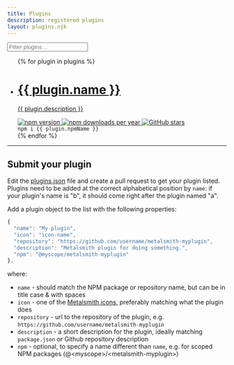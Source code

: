 ```yaml
---
title: Plugins
description: registered plugins
layout: plugins.njk
---
```


<label class="PluginFilter">
  <i class="PluginFilter-icon ss-search"></i>
  <input class="PluginFilter-input" placeholder="Filter plugins…" />
</label>

<ul class="PluginList">
  {% for plugin in plugins %}
    <li class="Plugin">
      <a class="Plugin-link" href="{{ plugin.repository }}">
        <h1 class="Plugin-title">
          {{ plugin.name }}<i class="Plugin-icon ss-{{ plugin.icon }}"></i>
        </h1>
        <i class="Plugin-arrow ss-right"></i>
        <p class="Plugin-description">{{ plugin.description }}</p>
      </a>
      <div class="Plugin-badgeContainer">
        <a class="Plugin-badge" href="{{ plugin.npmUrl }}">
          <img
            class="b-lazy"
            src="{{placeholderBadgeUrl}}"
            data-src="{{ plugin.npmVersion }}"
            alt="npm version"
          />
        </a>
        <a class="Plugin-badge" href="{{ plugin.npmUrl }}">
          <img
            class="b-lazy"
            src="{{placeholderBadgeUrl}}"
            data-src="{{ plugin.npmDownloads }}"
            alt="npm downloads per year"
          />
        </a>
        <a class="Plugin-badge" href="{{ plugin.repository }}">
          <img
            class="b-lazy"
            src="{{placeholderBadgeUrl}}"
            data-src="{{ plugin.githubStars }}"
            alt="GitHub stars"
          />
        </a>
      </div>
      <code class="Plugin-snippet desktop-only">npm i {{ plugin.npmName }}</code>
    </li>
  {% endfor %}
</ul>

<hr>

<h2 id="submit-your-plugin">Submit your plugin</h2>

Edit the [plugins.json](https://github.com/metalsmith/metalsmith.io/edit/master/lib/data/plugins.json) file and create a pull request to get your plugin listed.
Plugins need to be added at the correct alphabetical position by `name`: if your plugin's name is "b", it should come right after the plugin named "a".

Add a plugin object to the list with the following properties:

```js
{
  "name": "My plugin",
  "icon": "icon-name",
  "repository": "https://github.com/username/metalsmith-myplugin",
  "description": "Metalsmith plugin for doing something.",
  "npm": "@myscope/metalsmith-myplugin"
},
```
where:

* `name` - should match the NPM package or repository name, but can be in title case & with spaces
* `icon` - one of the [Metalsmith icons](https://jsfiddle.net/kevinvanlierde/csdbnto0/), preferably matching what the plugin does
* `repository` - url to the repository of the plugin, e.g. `https://github.com/username/metalsmith-myplugin`
* `description` - a short description for the plugin, ideally matching `package.json` or Github repository description
* `npm` - optional, to specify a name different than `name`, e.g. for scoped NPM packages (@&lt;myscope&gt;/&lt;metalsmith-myplugin&gt;)